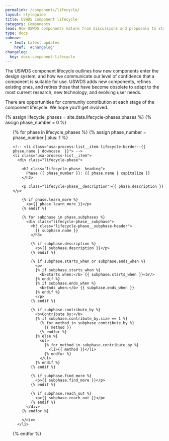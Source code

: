 ```yaml
---
permalink: /components/lifecycle/
layout: styleguide
title: USWDS component lifecycle
category: Components
lead: How USWDS components mature from discussions and proposals to stable production releases, or are deprecated and retired
type: docs
subnav:
  - text: Latest updates
    href: '#changelog'
changelog:
  key: docs-component-lifecycle
---
```


The USWDS component lifecycle outlines how new components enter the design system, and how we communicate our level of confidence that a component is suitable for use.
USWDS adds new components, refines existing ones, and retires those that have become obsolete to adapt to the most current research, new technology, and evolving user needs.

There are opportunities for community contribution at each stage of the component lifecycle. We hope you’ll get involved.

{% assign lifecycle_phases = site.data.lifecycle-phases.phases %}
{% assign phase_number = 0 %}

<ol class="usa-process-list lifecycle-process margin-top-4">
  {% for phase in lifecycle_phases %}
    {% assign phase_number = phase_number | plus: 1 %}

    <!-- <li class="usa-process-list__item lifecycle-border--{{ phase.name | downcase  }}"> -->
    <li class="usa-process-list__item">
      <div class="lifecycle-phase">

        <h2 class="lifecycle-phase__heading">
          Phase {{ phase_number }}: {{ phase.name | capitalize }}
        </h2>

        <p class="lifecycle-phase__description">{{ phase.description }}</p>

        {% if phase.learn_more %}
          <p>{{ phase.learn_more }}</p>
        {% endif %}

        {% for subphase in phase.subphases %}
          <div class="lifecycle-phase__subphase">
            <h3 class="lifecycle-phase__subphase-header">
              {{ subphase.name }}
            </h3>

            {% if subphase.description %}
              <p>{{ subphase.description }}</p>
            {% endif %}

            {% if subphase.starts_when or subphase.ends_when %}
              <p>
              {% if subphase.starts_when %}
                <b>Starts when:</b> {{ subphase.starts_when }}<br/>
              {% endif %}
              {% if subphase.ends_when %}
                <b>Ends when:</b> {{ subphase.ends_when }}
              {% endif %}
              </p>
            {% endif %}

            {% if subphase.contribute_by %}
              <b>Contribute by:</b>
              {% if subphase.contribute_by.size == 1 %}
                {% for method in subphase.contribute_by %}
                  {{ method }}
                {% endfor %}
              {% else %}
                <ul>
                  {% for method in subphase.contribute_by %}
                    <li>{{ method }}</li>
                  {% endfor %}
                </ul>
              {% endif %}
            {% endif %}

            {% if subphase.find_more %}
              <p>{{ subphase.find_more }}</p>
            {% endif %}

            {% if subphase.reach_out %}
              <p>{{ subphase.reach_out }}</p>
            {% endif %}
          </div>
        {% endfor %}

        </div>
      </li>
  {% endfor %}
</ol>
